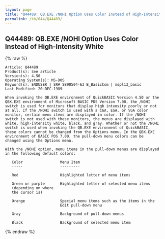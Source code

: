 ```yaml
---
layout: page
title: "Q44489: QB.EXE /NOHI Option Uses Color Instead of High-Intensity White"
permalink: /kb/044/Q44489/
---
```


## Q44489: QB.EXE /NOHI Option Uses Color Instead of High-Intensity White

{% raw %}

	Article: Q44489
	Product(s): See article
	Version(s): 4.50
	Operating System(s): MS-DOS
	Keyword(s): ENDUSER | SR# S890504-63 B_BasicCom | mspl13_basic
	Last Modified: 20-DEC-1989
	
	When invoking the QB.EXE environment of QuickBASIC Version 4.50 or the
	QBX.EXE environment of Microsoft BASIC PDS Version 7.00, the /NOHI
	switch is used for monitors that display high intensity poorly or not
	at all. If the /NOHI switch is used with a CGA, EGA, or VGA color
	monitor, certain menu items are displayed in color. If the /NOHI
	switch is not used with these monitors, the menus are displayed with
	white, high-intensity white, black, and gray. Whether or not the /NOHI
	switch is used when invoking the QB.EXE environment of QuickBASIC,
	these colors cannot be changed from the Options menu. In the QBX.EXE
	environment of BASIC PDS 7.00, the pull-down menu colors can be
	changed using the Options menu.
	
	With the /NOHI option, menu items in the pull-down menus are displayed
	in the following default colors:
	
	   Color                 Menu Item
	   -----                 ---------
	
	   Red                   Highlighted letter of menu items
	
	   Green or purple       Highlighted letter of selected menu items
	   (depending on where
	   the cursor is)
	
	   Orange                Special menu items such as the items in the
	                         Edit pull-down menu
	
	   Gray                  Background of pull-down menus
	
	   Black                 Background of selected menu item

{% endraw %}
